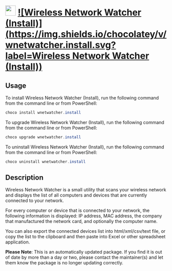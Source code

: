 ﻿# <img src="https://cdn.jsdelivr.net/gh/mkevenaar/chocolatey-packages@72d4273ca59988b456ffc543827642170797aeef/icons/wnetwatcher.png" width="32" height="32"/> [![Wireless Network Watcher (Install)](https://img.shields.io/chocolatey/v/wnetwatcher.install.svg?label=Wireless Network Watcher (Install))](https://chocolatey.org/packages/wnetwatcher.install)

## Usage
To install Wireless Network Watcher (Install), run the following command from the command line or from PowerShell:
```powershell
choco install wnetwatcher.install
```

To upgrade Wireless Network Watcher (Install), run the following command from the command line or from PowerShell:
```powershell
choco upgrade wnetwatcher.install
```

To uninstall Wireless Network Watcher (Install), run the following command from the command line or from PowerShell:
```powershell
choco uninstall wnetwatcher.install
```

## Description
Wireless Network Watcher is a small utility that scans your wireless network and displays the list of all computers and devices that are currently connected to your network.

For every computer or device that is connected to your network, the following information is displayed: IP address, MAC address, the company that manufactured the network card, and optionally the computer name.

You can also export the connected devices list into html/xml/csv/text file, or copy the list to the clipboard and then paste into Excel or other spreadsheet application.

**Please Note**: This is an automatically updated package. If you find it is
out of date by more than a day or two, please contact the maintainer(s) and
let them know the package is no longer updating correctly.

